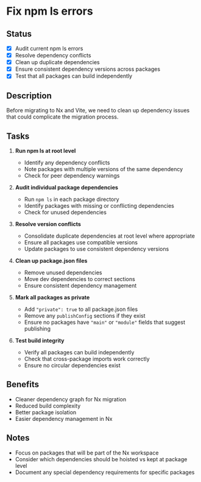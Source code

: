 # Fix npm ls errors

## Status
- [x] Audit current npm ls errors
- [x] Resolve dependency conflicts
- [x] Clean up duplicate dependencies
- [x] Ensure consistent dependency versions across packages
- [x] Test that all packages can build independently

## Description
Before migrating to Nx and Vite, we need to clean up dependency issues that could complicate the migration process.

## Tasks
1. **Run npm ls at root level**
   - Identify any dependency conflicts
   - Note packages with multiple versions of the same dependency
   - Check for peer dependency warnings

2. **Audit individual package dependencies**
   - Run `npm ls` in each package directory
   - Identify packages with missing or conflicting dependencies
   - Check for unused dependencies

3. **Resolve version conflicts**
   - Consolidate duplicate dependencies at root level where appropriate
   - Ensure all packages use compatible versions
   - Update packages to use consistent dependency versions

4. **Clean up package.json files**
   - Remove unused dependencies
   - Move dev dependencies to correct sections
   - Ensure consistent dependency management

5. **Mark all packages as private**
   - Add `"private": true` to all package.json files
   - Remove any `publishConfig` sections if they exist
   - Ensure no packages have `"main"` or `"module"` fields that suggest publishing

6. **Test build integrity**
   - Verify all packages can build independently
   - Check that cross-package imports work correctly
   - Ensure no circular dependencies exist

## Benefits
- Cleaner dependency graph for Nx migration
- Reduced build complexity
- Better package isolation
- Easier dependency management in Nx

## Notes
- Focus on packages that will be part of the Nx workspace
- Consider which dependencies should be hoisted vs kept at package level
- Document any special dependency requirements for specific packages 